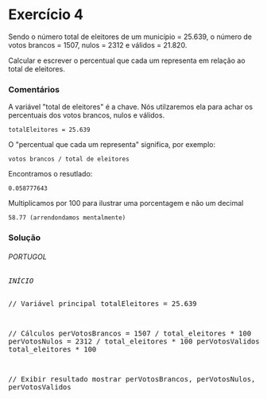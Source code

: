 Exercício 4
===

Sendo o número total de eleitores de um município = 25.639, o número de votos brancos = 1507, nulos = 2312 e
válidos = 21.820.

Calcular e escrever o percentual que cada um representa em relação ao total de eleitores.


### Comentários

A variável "total de eleitores" é a chave. Nós utilzaremos ela para achar os percentuais dos votos
brancos, nulos e válidos.

    totalEleitores = 25.639

O "percentual que cada um representa" significa, por exemplo:

    votos brancos / total de eleitores

Encontramos o resutlado:

    0.058777643

Multiplicamos por 100 para ilustrar uma porcentagem e não um decimal

    58.77 (arrendondamos mentalmente)



### Solução

<div class="code">
<h6>PORTUGOL</h6>
<pre><em>INÍCIO</em>

// Variável principal
totalEleitores = 25.639

// Cálculos
perVotosBrancos = 1507 / total_eleitores * 100
perVotosNulos = 2312 / total_eleitores * 100
perVotosValidos = 21.820 / total_eleitores * 100

// Exibir resultado
mostrar perVotosBrancos, perVotosNulos, perVotosValidos

</pre>
</div>